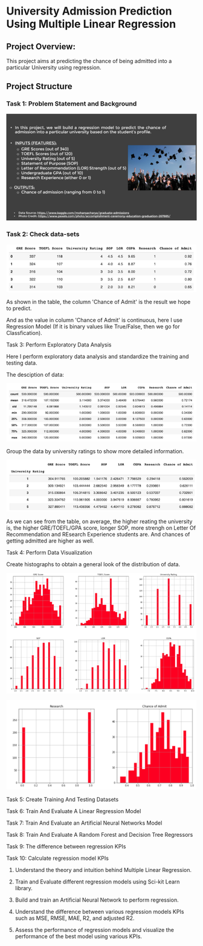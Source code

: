 # University Admission Prediction Using Multiple Linear Regression

## Project Overview: 

This project aims at predicting the chance of being admitted into a particular University using regression.

## Project Structure

### Task 1: Problem Statement and Background

![](https://github.com/tsheng0315/Projects-on-CV/blob/main/University%20Admission%20Prediction%20Using%20Multiple%20Linear%20Regression/graphs/intro.png)

### Task 2: Check data-sets

![](https://github.com/tsheng0315/Projects-on-CV/blob/main/University%20Admission%20Prediction%20Using%20Multiple%20Linear%20Regression/graphs/raw%20data.png)

As shown in the table, the column 'Chance of Admit' is the result we hope to predict.

And as the value in column 'Chance of Admit' is continuous, here I use Regression Model (If it is binary values like True/False, then we go for Classfication). 

Task 3: Perform Exploratory Data Analysis 

Here I perform exploratory data analysis and standardize the training and testing data.

The desciption of data:

![](https://github.com/tsheng0315/Projects-on-CV/blob/main/University%20Admission%20Prediction%20Using%20Multiple%20Linear%20Regression/graphs/description%20of%20raw%20data.png)

Group the data by university ratings to show more detailed information.

![](https://github.com/tsheng0315/Projects-on-CV/blob/main/University%20Admission%20Prediction%20Using%20Multiple%20Linear%20Regression/graphs/raw%20data%20group%20by%20rating.png)

As we can see from the table, on average, the higher reating the university is, the higher GRE/TOEFL/GPA score, longer SOP, more strengh on Letter Of Recommendation and REsearch Experience students are. And chances of getting admitted are higher as well.

Task 4: Perform Data Visualization

Create  histographs to obtain a general look of the distribution of data.

![](https://github.com/tsheng0315/Projects-on-CV/blob/main/University%20Admission%20Prediction%20Using%20Multiple%20Linear%20Regression/graphs/hist1.png)

![](https://github.com/tsheng0315/Projects-on-CV/blob/main/University%20Admission%20Prediction%20Using%20Multiple%20Linear%20Regression/graphs/hist2.png)

Task 5: Create Training And Testing Datasets

Task 6: Train And Evaluate A Linear Regression Model

Task 7: Train And Evaluate an Artificial Neural Networks Model

Task 8: Train And Evaluate A Random Forest and Decision Tree Regressors

Task 9: The difference between regression KPIs

Task 10: Calculate regression model KPIs


1. Understand the theory and intuition behind Multiple Linear Regression.

4. Train and Evaluate different regression models using Sci-kit Learn library.

5. Build and train an Artificial Neural Network to perform regression.

6. Understand the difference between various regression models KPIs such as MSE, RMSE, MAE, R2, and adjusted R2.

7. Assess the performance of regression models and visualize the performance of the best model using various KPIs.
